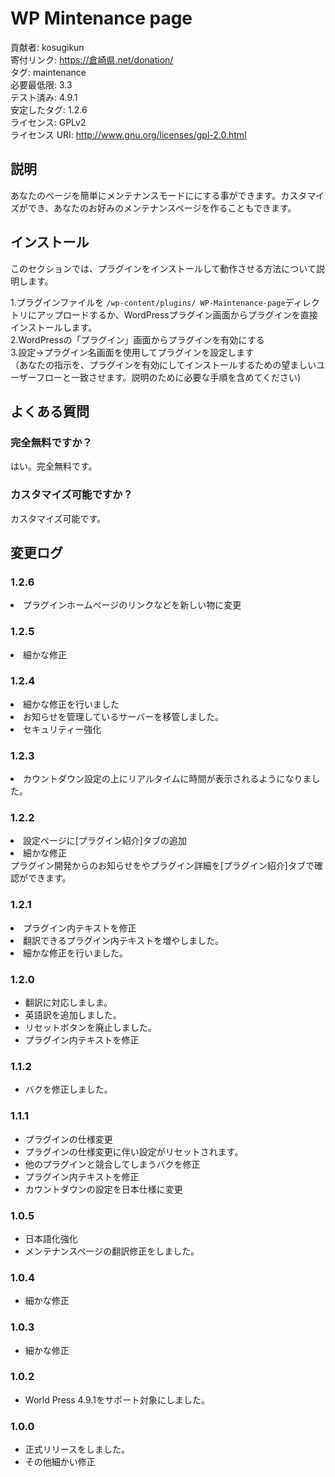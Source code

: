 # WP Mintenance page

貢献者: kosugikun<br>
寄付リンク: https://倉崎県.net/donation/<br>
タグ: maintenance<br>
必要最低限: 3.3<br>
テスト済み: 4.9.1<br>
安定したタグ: 1.2.6<br>
ライセンス: GPLv2<br>
ライセンス URI: http://www.gnu.org/licenses/gpl-2.0.html<br>



## 説明

あなたのページを簡単にメンテナンスモードににする事ができます。カスタマイズができ、あなたのお好みのメンテナンスページを作ることもできます。

## インストール

このセクションでは、プラグインをインストールして動作させる方法について説明します。<br>


1.プラグインファイルを `/wp-content/plugins/
WP-Maintenance-page`ディレクトリにアップロードするか、WordPressプラグイン画面からプラグインを直接インストールします。<br>
2.WordPressの「プラグイン」画面からプラグインを有効にする<br>
3.設定->プラグイン名画面を使用してプラグインを設定します<br>
（あなたの指示を、プラグインを有効にしてインストールするための望ましいユーザーフローと一致させます。説明のために必要な手順を含めてください)

## よくある質問

### 完全無料ですか？ 
はい。完全無料です。
### カスタマイズ可能ですか？ 
カスタマイズ可能です。


## 変更ログ
### 1.2.6
<ui>
	<li>プラグインホームページのリンクなどを新しい物に変更</li>
	</ui>

### 1.2.5
<ui>
<li>細かな修正</li>
</ui>

### 1.2.4
<ui>
<li>細かな修正を行いました</li>
<li>お知らせを管理しているサーバーを移管しました。</li>
<li>セキュリティー強化</li>
</ui>

### 1.2.3 
<ui>
<li>カウントダウン設定の上にリアルタイムに時間が表示されるようになりました。</li>
</ui>

### 1.2.2 
<ui>
<li>設定ページに[プラグイン紹介]タブの追加</li>
<li>細かな修正</li>
</ui>
プラグイン開発からのお知らせをやプラグイン詳細を[プラグイン紹介]タブで確認ができます。

### 1.2.1 
<ui>
<li>プラグイン内テキストを修正</li>
<li>翻訳できるプラグイン内テキストを増やしました。</li>
<li>細かな修正を行いました。</li>
</ui>

### 1.2.0 
- 翻訳に対応しましま。
- 英語訳を追加しました。
- リセットボタンを廃止しました。
- プラグイン内テキストを修正

### 1.1.2 
- バクを修正しました。

### 1.1.1 
- プラグインの仕様変更
- プラグインの仕様変更に伴い設定がリセットされます。
- 他のプラグインと競合してしまうバクを修正
- プラグイン内テキストを修正
- カウントダウンの設定を日本仕様に変更


### 1.0.5 
- 日本語化強化
- メンテナンスページの翻訳修正をしました。


### 1.0.4 
- 細かな修正

### 1.0.3 
- 細かな修正

### 1.0.2 
- World Press 4.9.1をサポート対象にしました。

### 1.0.0 
- 正式リリースをしました。<br>
- その他細かい修正
